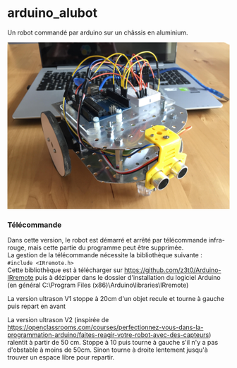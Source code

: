 # arduino_alubot
Un robot commandé par arduino sur un châssis en aluminium.

![alubot](alubot.jpg)

### Télécommande  
Dans cette version, le robot est démarré et arrêté par télécommande infra-rouge, mais cette partie du programme peut être supprimée.  
La gestion de la télécommande nécessite la bibliothèque suivante :  
`#include <IRremote.h>`  
Cette bibliothèque est à télécharger sur https://github.com/z3t0/Arduino-IRremote puis à dézipper dans le dossier d'installation du logiciel Arduino (en général C:\Program Files (x86)\Arduino\libraries\IRremote)

La version ultrason V1 stoppe à 20cm d'un objet recule et tourne à gauche puis repart en avant

La version ultrason V2 (inspirée de https://openclassrooms.com/courses/perfectionnez-vous-dans-la-programmation-arduino/faites-reagir-votre-robot-avec-des-capteurs) ralentit à partir de 50 cm. Stoppe à 10 puis tourne à gauche s'il n'y a pas d'obstable à moins de 50cm. Sinon tourne à droite lentement jusqu'à trouver un espace libre pour repartir.